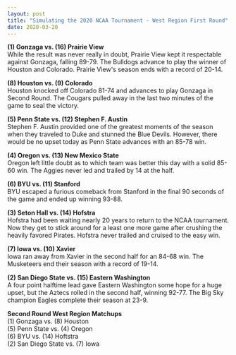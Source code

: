 ```yaml
---
layout: post
title: "Simulating the 2020 NCAA Tournament - West Region First Round"
date: 2020-03-20
---
```


**(1) Gonzaga vs. (16) Prairie View**  
While the result was never really in doubt, Prairie View kept it respectable against Gonzaga, falling 89-79. The Bulldogs advance to play the winner of Houston and Colorado. Prairie View's season ends with a record of 20-14.  

**(8) Houston vs. (9) Colorado**  
Houston knocked off Colorado 81-74 and advances to play Gonzaga in Second Round. The Cougars pulled away in the last two minutes of the game to seal the victory.  

**(5) Penn State vs. (12) Stephen F. Austin**  
Stephen F. Austin provided one of the greatest moments of the season when they traveled to Duke and stunned the Blue Devils. However, there would be no upset today as Penn State advances with an 85-78 win.  

**(4) Oregon vs. (13) New Mexico State**  
Oregon left little doubt as to which team was better this day with a solid 85-60 win. The Aggies never led and trailed by 14 at the half.  

**(6) BYU vs. (11) Stanford**  
BYU escaped a furious comeback from Stanford in the final 90 seconds of the game and ended up winning 93-88.   

**(3) Seton Hall vs. (14) Hofstra**  
Hofstra had been waiting nearly 20 years to return to the NCAA tournament. Now they get to stick around for a least one more game after crushing the heavily favored Pirates. Hofstra never trailed and cruised to the easy win.  

**(7) Iowa vs. (10) Xavier**  
Iowa ran away from Xavier in the second half for an 84-68 win. The Musketeers end their season with a record of 19-14.  

**(2) San Diego State vs. (15) Eastern Washington**  
A four point halftime lead gave Eastern Washington some hope for a huge upset, but the Aztecs rolled in the second half, winning 92-77. The Big Sky champion Eagles complete their season at 23-9.  

**Second Round West Region Matchups**    
(1) Gonzaga vs. (8) Houston   
(5) Penn State vs. (4) Oregon    
(6) BYU vs. (14) Hoftstra  
(2) San Diego State vs. (7) Iowa  

